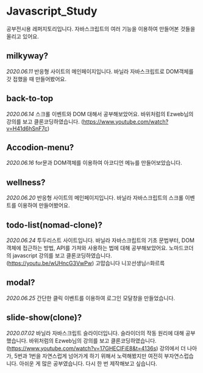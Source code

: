 # Javascript_Study

공부전시용 레퍼지토리입니다.
자바스크립트의 여러 기능을 이용하여 만들어본 것들을 올리고 있어요.

## milkyway?

_2020.06.11_
반응형 사이트의 메인페이지입니다.
바닐라 자바스크립트로 DOM객체를 갓 접했을 때 만들어봤어요.

## back-to-top

_2020.06.14_
스크롤 이벤트와 DOM 대해서 공부해보았어요.
바위처럼의 Ezweb님의 강의를 보고 클론코딩하였습니다. (https://www.youtube.com/watch?v=H41d6hSnF7c)

## Accodion-menu?

_2020.06.16_
for문과 DOM객체를 이용하여 아코디언 메뉴를 만들어보았습니다.

## wellness?

_2020.06.20_
반응형 사이트의 메인페이지입니다.
바닐라 자바스크립트의 스크롤 이벤트를 이용하여 만들어봤어요.

## todo-list(nomad-clone)?

_2020.06.24_
투두리스트 사이트입니다. 바닐라 자바스크립트의 기초 문법부터, DOM객체에 접근하는 방법, API를 가져와 사용하는 법에 대해 공부해보았어요.
노마드코더 의 javascript 강의를 보고 클론코딩하였습니다. (https://youtu.be/wUHncG3VwPw)
고맙습니다 니꼬선생님🔥화르륵

## modal?

_2020.06.25_
간단한 클릭 이벤트를 이용하여 로그인 모달창을 만들었습니다.

## slide-show(clone)?

_2020.07.02_
바닐라 자바스크립트 슬라이더입니다. 슬라이더의 작동 원리에 대해 공부했습니다.
바위처럼의 Ezweb님의 강의를 보고 클론코딩하였습니다. (https://www.youtube.com/watch?v=17GHECIFiE8&t=4136s)
강의에서 더 나아가, 5번과 1번을 자연스럽게 넘어가게 하기 위해서 노력해봤지만 여전히 부자연스럽습니다.
아쉬운 게 많은 공부였습니다. 다시 한 번 제작해보고 싶습니다.
